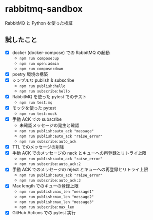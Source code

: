 # rabbitmq-sandbox
RabbitMQ と Python を使った検証

## 試したこと
- [x] docker (docker-compose) での RabbitMQ の起動
  - `npm run compose:up`
  - `npm run open:admin`
  - `npm run compose:down`
- [x] poetry 環境の構築
- [x] シンプルな publish & subscribe
  - `npm run publish:hello`
  - `npm run subscribe:hello`
- [x] RabbitMQ を使った pytest でのテスト
  - `npm run test:mq`
- [x] モックを使った pytest
  - `npm run test:mock`
- [x] 手動 ACK での subscribe
  - 未確認メッセージの発生と確認
  - `npm run publish:auto_ack "message"`
  - `npm run publish:auto_ack "raise_error"`
  - `npm run subscribe:auto_ack`
- [x] TTL でのメッセージの削除
- [x] 手動 ACK でのメッセージの nack とキューへの再登録とリトライ上限
  - `npm run publish:auto_ack "raise_error"`
  - `npm run subscribe:auto_ack:2`
- [x] 手動 ACK でのメッセージの reject とキューへの再登録とリトライ上限
  - `npm run publish:auto_ack "raise_error"`
  - `npm run subscribe:auto_ack:3`
- [x] Max length でのキューの登録上限
  - `npm run publish:max_len "message1"`
  - `npm run publish:max_len "message2"`
  - `npm run publish:max_len "message3"`
  - `npm run subscribe:max_len`
- [x] GitHub Actions での pytest 実行
